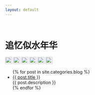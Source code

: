 ```yaml
---
layout: default
---
```


<body>
  <div class="index-wrapper">
    <div class="aside">
      <div class="info-card">
        <h1>追忆似水年华</h1>
        <a href="https://stackexchange.com/users/3904305/joehu?tab=accounts" target="_blank"><img src="https://sstatic.net/stackexchange/img/favicon.ico" alt="" width="22"/></a>
        <a href="http://codeforces.com/profile/huxingyu1996" target="_blank"><img src="http://codeforces.com/favicon.ico" alt="" width="22"/></a>
        <a href="https://github.com/Huxingyu" target="_blank"><img src="https://github.com/favicon.ico" alt="" width="22"/></a>
        <a href="https://www.fcbarcelona.com/en/" target="_blank"><img src="huxingyu.top/images/ico/FC_Barcelona.ico" alt="" width="22"/></a>
        <a href="https://www.douban.com/people/83097413/" target="_blank"><img src="https://www.douban.com/favicon.ico" alt="" width="22"/></a>
        <a href="http://steamcommunity.com/id/huxingyu/" target="_blank"><img src="http://store.steampowered.com/favicon.ico" alt="" width="22"/></a>
      </div>
      <div id="particles-js"></div>
    </div>
    <div class="index-content">
      <ul class="artical-list">
        {% for post in site.categories.blog %}
        <li>
          <a href="{{ post.url }}" class="title">{{ post.title }}</a>
          <div class="title-desc">{{ post.description }}</div>
        </li>
        {% endfor %}
      </ul>
    </div>
  </div>
  
  <script src="http://cdn.jsdelivr.net/particles.js/2.0.0/particles.min.js"></script>
  <script>
    particlesJS("particles-js", {"particles":{"number":{"value":160,"density":{"enable":true,"value_area":800}},"color":{"value":"#ffffff"},"shape":{"type":"circle","stroke":{"width":0,"color":"#000000"},"polygon":{"nb_sides":5},"image":{"src":"img/github.svg","width":100,"height":100}},"opacity":{"value":1,"random":true,"anim":{"enable":true,"speed":1,"opacity_min":0,"sync":false}},"size":{"value":3,"random":true,"anim":{"enable":false,"speed":4,"size_min":0.3,"sync":false}},"line_linked":{"enable":true,"distance":150,"color":"#ffffff","opacity":0.4,"width":1},"move":{"enable":true,"speed":1,"direction":"none","random":true,"straight":false,"out_mode":"out","bounce":false,"attract":{"enable":false,"rotateX":600,"rotateY":600}}},"interactivity":{"detect_on":"canvas","events":{"onhover":{"enable":true,"mode":"bubble"},"onclick":{"enable":true,"mode":"repulse"},"resize":true},"modes":{"grab":{"distance":400,"line_linked":{"opacity":1}},"bubble":{"distance":250,"size":0,"duration":2,"opacity":0,"speed":3},"repulse":{"distance":400,"duration":0.4},"push":{"particles_nb":4},"remove":{"particles_nb":2}}},"retina_detect":true})
</script>

</body>

